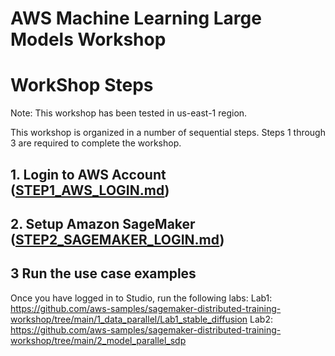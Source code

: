# AWS Machine Learning Large Models Workshop

# WorkShop Steps

Note: This workshop has been tested in us-east-1 region. 

This workshop is organized in a number of sequential steps. Steps 1 through 3 are required to complete the workshop.

## 1. Login to AWS Account ([STEP1_AWS_LOGIN.md](https://github.com/aws-samples/sagemaker-distributed-training-workshop/blob/main/STEP1_AWS_LOGIN.md#workshop-execution-steps))

## 2. Setup Amazon SageMaker ([STEP2_SAGEMAKER_LOGIN.md](https://github.com/aws-samples/sagemaker-distributed-training-workshop/blob/main/STEP2_SAGEMAKER_LOGIN.md#login-to-amazon-sagemaker-studio))

## 3 Run the use case examples 
Once you have logged in to Studio, run the following labs:
Lab1: https://github.com/aws-samples/sagemaker-distributed-training-workshop/tree/main/1_data_parallel/Lab1_stable_diffusion
Lab2: https://github.com/aws-samples/sagemaker-distributed-training-workshop/tree/main/2_model_parallel_sdp
